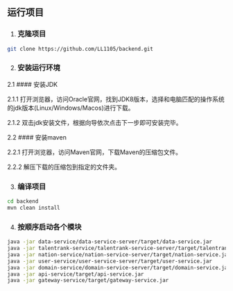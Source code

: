 ## 运行项目

1. ### 克隆项目
    

```Bash
git clone https://github.com/LL1105/backend.git
```

2. ### 安装运行环境
   
2.1 #### 安装JDK

2.1.1 打开浏览器，访问Oracle官网，找到JDK8版本，选择和电脑匹配的操作系统的jdk版本(Linux/Windows/Macos)进行下载。

2.1.2 双击jdk安装文件，根据向导依次点击下一步即可安装完毕。

2.2 #### 安装maven

2.2.1 打开浏览器，访问Maven官网，下载Maven的压缩包文件。

2.2.2 解压下载的压缩包到指定的文件夹。

3. ### 编译项目
    

```Bash
cd backend
mvn clean install
```

4. ### 按顺序启动各个模块
    

```Bash
java -jar data-service/data-service-server/target/data-service.jar
java -jar talentrank-service/talentrank-service-server/target/talentrank-service.jar
java -jar nation-service/nation-service-server/target/nation-service.jar
java -jar user-service/user-service-server/target/user-service.jar
java -jar domain-service/domain-service-server/target/domain-service.jar
java -jar api-service/target/api-service.jar
java -jar gateway-service/target/gateway-service.jar
```
